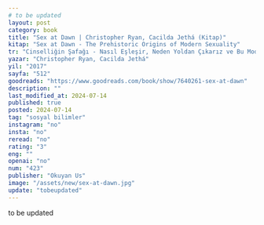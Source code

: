 ```yaml
---
# to be updated
layout: post
category: book
title: "Sex at Dawn | Christopher Ryan, Cacilda Jethá (Kitap)"
kitap: "Sex at Dawn - The Prehistoric Origins of Modern Sexuality"
tr: "Cinselliğin Şafağı - Nasıl Eşleşir, Neden Yoldan Çıkarız ve Bu Modern İlişkilerde Ne Anlama Gelir?"
yazar: "Christopher Ryan, Cacilda Jethá"
yil: "2017"
sayfa: "512"
goodreads: "https://www.goodreads.com/book/show/7640261-sex-at-dawn"
description: ""
last_modified_at: 2024-07-14
published: true
posted: 2024-07-14
tag: "sosyal bilimler"
instagram: "no"
insta: "no"
reread: "no"
rating: "3"
eng: ""
openai: "no"
num: "423"
publisher: "Okuyan Us"
image: "/assets/new/sex-at-dawn.jpg"
update: "tobeupdated"
---
```


to be updated
